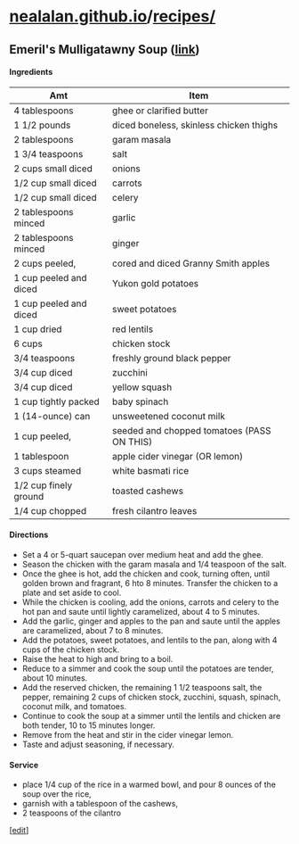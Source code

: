 # [nealalan.github.io](https://nealalan.github.io/)/[recipes/](https://nealalan.github.io/recipes/)

## Emeril's Mulligatawny Soup ([link](http://www.foodnetwork.com/recipes/emeril-lagasse/emerils-mulligatawny-soup-recipe/index.html?oc=linkback))

#### Ingredients

| Amt | Item |
|----|----|
| 4 tablespoons | ghee or clarified butter | 
| 1 1/2 pounds | diced boneless, skinless chicken thighs | 
| 2 tablespoons | garam masala | 
| 1 3/4 teaspoons | salt | 
| 2 cups small diced | onions | 
| 1/2 cup small diced | carrots | 
| 1/2 cup small diced | celery | 
| 2 tablespoons minced | garlic | 
| 2 tablespoons minced | ginger | 
| 2 cups peeled, | cored and diced Granny Smith apples | 
| 1 cup peeled and diced | Yukon gold potatoes | 
| 1 cup peeled and diced | sweet potatoes | 
| 1 cup dried | red lentils | 
| 6 cups | chicken stock | 
| 3/4 teaspoons | freshly ground black pepper | 
| 3/4 cup diced | zucchini | 
| 3/4 cup diced | yellow squash | 
| 1 cup tightly packed | baby spinach | 
| 1 (14-ounce) can | unsweetened coconut milk | 
| 1 cup peeled, | seeded and chopped tomatoes (PASS ON THIS) | 
| 1 tablespoon | apple cider vinegar (OR lemon) | 
| 3 cups steamed | white basmati rice | 
| 1/2 cup finely ground | toasted cashews | 
| 1/4 cup chopped | fresh cilantro leaves | 

#### Directions
* Set a 4 or 5-quart saucepan over medium heat and add the ghee.
* Season the chicken with the garam masala and 1/4 teaspoon of the salt.
* Once the ghee is hot, add the chicken and cook, turning often, until golden brown and fragrant, 6 hto 8 minutes. Transfer the chicken to a plate and set aside to cool.
* While the chicken is cooling, add the onions, carrots and celery to the hot pan and saute until lightly caramelized, about 4 to 5 minutes.
* Add the garlic, ginger and apples to the pan and saute until the apples are caramelized, about 7 to 8 minutes.
* Add the potatoes, sweet potatoes, and lentils to the pan, along with 4 cups of the chicken stock.
* Raise the heat to high and bring to a boil.
* Reduce to a simmer and cook the soup until the potatoes are tender, about 10 minutes.
* Add the reserved chicken, the remaining 1 1/2 teaspoons salt, the pepper, remaining 2 cups of chicken stock, zucchini, squash, spinach, coconut milk, and tomatoes.
* Continue to cook the soup at a simmer until the lentils and chicken are both tender, 10 to 15 minutes longer.
* Remove from the heat and stir in the cider vinegar lemon.
* Taste and adjust seasoning, if necessary.

#### Service
* place 1/4 cup of the rice in a warmed bowl, and pour 8 ounces of the soup over the rice,
* garnish with a tablespoon of the cashews,
* 2 teaspoons of the cilantro




[[edit](https://github.com/nealalan/nealalan.github.io/edit/master/recipes/readme.md)]

